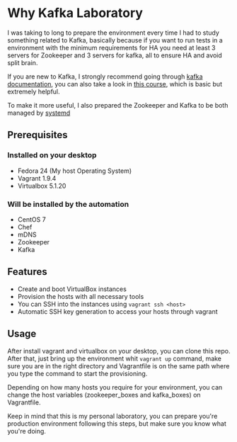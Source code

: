 # Why Kafka Laboratory
I was taking to long to prepare the environment every time I had to study something related to Kafka, basically because if you want to run tests in a environment with the minimum requirements for HA you need at least 3 servers for Zookeeper and 3 servers for kafka, all to ensure HA and avoid split brain.

If you are new to Kafka, I strongly recommend going through [kafka documentation](https://kafka.apache.org/documentation/), you can also take a look in [this course](https://www.youtube.com/watch?v=gg-VwXSRnmg&list=PLkz1SCf5iB4enAR00Z46JwY9GGkaS2NON), which is basic but extremely helpful.

To make it more useful, I also prepared the Zookeeper and Kafka to be both managed by [systemd](https://www.freedesktop.org/wiki/Software/systemd/)

## Prerequisites

### Installed on your desktop
* Fedora 24 (My host Operating System)
* Vagrant 1.9.4
* Virtualbox 5.1.20

### Will be installed by the automation
* CentOS 7
* Chef
* mDNS
* Zookeeper
* Kafka

## Features
* Create and boot VirtualBox instances
* Provision the hosts with all necessary tools
* You can SSH into the instances using ```vagrant ssh <host>```
* Automatic SSH key generation to access your hosts through vagrant

## Usage
After install vagrant and virtualbox on your desktop, you can clone this repo. After that, just bring up the environment whit ```vagrant up``` command, make sure you are in the right directory and Vagrantfile is on the same path where you type the command to start the provisioning.

Depending on how many hosts you require for your environment, you can change the host variables (zookeeper_boxes and kafka_boxes) on Vagrantfile.

Keep in mind that this is my personal laboratory, you can prepare you're production environment following this steps, but make sure you know what you're doing.
